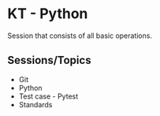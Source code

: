 # KT - Python

Session that consists of all basic operations.

## Sessions/Topics

- Git
- Python
- Test case - Pytest
- Standards
